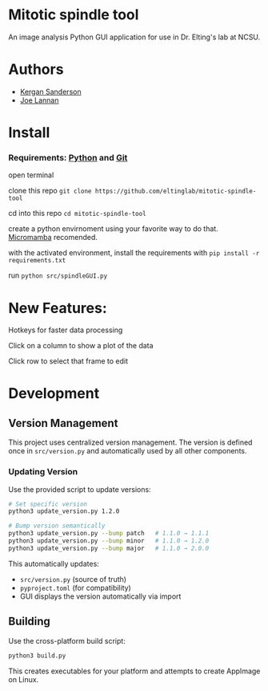 # Mitotic spindle tool
An image analysis Python GUI application for use in Dr. Elting's lab at NCSU.

# Authors
- [Kergan Sanderson](https://github.com/virtualkergan/)
- [Joe Lannan](https://github.com/joe-lannan)

# Install
### Requirements: [Python](https://mamba.readthedocs.io/en/latest/installation/micromamba-installation.html) and [Git](https://git-scm.com/downloads)

open terminal

clone this repo `git clone https://github.com/eltinglab/mitotic-spindle-tool`

cd into this repo `cd mitotic-spindle-tool`

create a python envirnoment using your favorite way to do that. [Micromamba](https://micromamba.readthedocs.io/en/latest/) recomended.

with the activated environment, install the requirements with `pip install -r requirements.txt`

run `python src/spindleGUI.py`


# New Features:

Hotkeys for faster data processing

Click on a column to show a plot of the data

Click row to select that frame to edit

# Development

## Version Management

This project uses centralized version management. The version is defined once in `src/version.py` and automatically used by all other components.

### Updating Version

Use the provided script to update versions:

```bash
# Set specific version
python3 update_version.py 1.2.0

# Bump version semantically
python3 update_version.py --bump patch   # 1.1.0 → 1.1.1
python3 update_version.py --bump minor   # 1.1.0 → 1.2.0  
python3 update_version.py --bump major   # 1.1.0 → 2.0.0
```

This automatically updates:
- `src/version.py` (source of truth)
- `pyproject.toml` (for compatibility)
- GUI displays the version automatically via import

## Building

Use the cross-platform build script:

```bash
python3 build.py
```

This creates executables for your platform and attempts to create AppImage on Linux.
